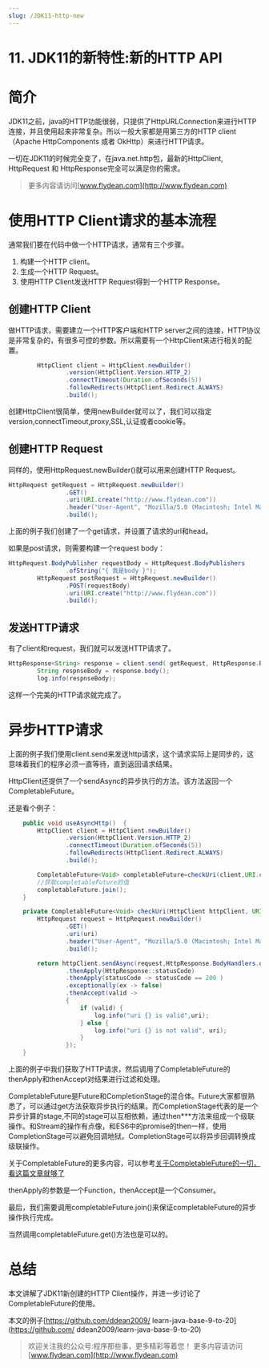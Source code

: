 ```yaml
---
slug: /JDK11-http-new
---
```


# 11. JDK11的新特性:新的HTTP API

# 简介

JDK11之前，java的HTTP功能很弱，只提供了HttpURLConnection来进行HTTP连接，并且使用起来非常复杂。所以一般大家都是用第三方的HTTP client（Apache HttpComponents 或者 OkHttp）来进行HTTP请求。

一切在JDK11的时候完全变了，在java.net.http包，最新的HttpClient, HttpRequest 和 HttpResponse完全可以满足你的需求。

> 更多内容请访问[www.flydean.com](http://www.flydean.com)

# 使用HTTP Client请求的基本流程

通常我们要在代码中做一个HTTP请求，通常有三个步骤。

1. 构建一个HTTP client。
2. 生成一个HTTP Request。
3. 使用HTTP Client发送HTTP Request得到一个HTTP Response。

## 创建HTTP Client

做HTTP请求，需要建立一个HTTP客户端和HTTP server之间的连接，HTTP协议是非常复杂的，有很多可控的参数。所以需要有一个HttpClient来进行相关的配置。

~~~java
        HttpClient client = HttpClient.newBuilder()
                .version(HttpClient.Version.HTTP_2)
                .connectTimeout(Duration.ofSeconds(5))
                .followRedirects(HttpClient.Redirect.ALWAYS)
                .build();
~~~

创建HttpClient很简单，使用newBuilder就可以了，我们可以指定version,connectTimeout,proxy,SSL,认证或者cookie等。

## 创建HTTP Request

同样的，使用HttpRequest.newBuilder()就可以用来创建HTTP Request。

~~~java
HttpRequest getRequest = HttpRequest.newBuilder()
                .GET()
                .uri(URI.create("http://www.flydean.com"))
                .header("User-Agent", "Mozilla/5.0 (Macintosh; Intel Mac OS X 10_15_4) AppleWebKit/537.36 (KHTML, like Gecko) Chrome/81.0.4044.122 Safari/537.36")
                .build();
~~~

上面的例子我们创建了一个get请求，并设置了请求的url和head。

如果是post请求，则需要构建一个request body：

~~~java
HttpRequest.BodyPublisher requestBody = HttpRequest.BodyPublishers
                .ofString("{ 我是body }");
        HttpRequest postRequest = HttpRequest.newBuilder()
                .POST(requestBody)
                .uri(URI.create("http://www.flydean.com"))
                .build();
~~~

## 发送HTTP请求 

有了client和request，我们就可以发送HTTP请求了。

~~~java
HttpResponse<String> response = client.send( getRequest, HttpResponse.BodyHandlers.ofString());
        String respnseBody = response.body();
        log.info(respnseBody);
~~~

这样一个完美的HTTP请求就完成了。

# 异步HTTP请求

上面的例子我们使用client.send来发送http请求，这个请求实际上是同步的，这意味着我们的程序必须一直等待，直到返回请求结果。

HttpClient还提供了一个sendAsync的异步执行的方法。该方法返回一个CompletableFuture。

还是看个例子：

~~~java
    public void useAsyncHttp()  {
        HttpClient client = HttpClient.newBuilder()
                .version(HttpClient.Version.HTTP_2)
                .connectTimeout(Duration.ofSeconds(5))
                .followRedirects(HttpClient.Redirect.ALWAYS)
                .build();

        CompletableFuture<Void> completableFuture=checkUri(client,URI.create("http://www.flydean.com"));
        //获取completableFuture的值
        completableFuture.join();
    }

    private CompletableFuture<Void> checkUri(HttpClient httpClient, URI uri){
        HttpRequest request = HttpRequest.newBuilder()
                .GET()
                .uri(uri)
                .header("User-Agent", "Mozilla/5.0 (Macintosh; Intel Mac OS X 10_15_4) AppleWebKit/537.36 (KHTML, like Gecko) Chrome/81.0.4044.122 Safari/537.36")
                .build();

        return httpClient.sendAsync(request,HttpResponse.BodyHandlers.ofString())
                .thenApply(HttpResponse::statusCode)
                .thenApply(statusCode -> statusCode == 200 )
                .exceptionally(ex -> false)
                .thenAccept(valid ->
                {
                    if (valid) {
                        log.info("uri {} is valid",uri);
                    } else {
                        log.info("uri {} is not valid", uri);
                    }
                });
    }
~~~

上面的例子中我们获取了HTTP请求，然后调用了CompletableFuture的thenApply和thenAccept对结果进行过滤和处理。

CompletableFuture是Future和CompletionStage的混合体。Future大家都很熟悉了，可以通过get方法获取异步执行的结果。而CompletionStage代表的是一个异步计算的stage,不同的stage可以互相依赖，通过then***方法来组成一个级联操作。和Stream的操作有点像，和ES6中的promise的then一样，使用CompletionStage可以避免回调地狱。CompletionStage可以将异步回调转换成级联操作。

关于CompletableFuture的更多内容，可以参考[关于CompletableFuture的一切，看这篇文章就够了](http://www.flydean.com/java-completablefuture/)

thenApply的参数是一个Function，thenAccept是一个Consumer。

最后，我们需要调用completableFuture.join()来保证completableFuture的异步操作执行完成。

当然调用completableFuture.get()方法也是可以的。

# 总结

本文讲解了JDK11新创建的HTTP Client操作，并进一步讨论了CompletableFuture的使用。

本文的例子[https://github.com/ddean2009/
learn-java-base-9-to-20](https://github.com/
ddean2009/learn-java-base-9-to-20)

> 欢迎关注我的公众号:程序那些事，更多精彩等着您！
> 更多内容请访问 [www.flydean.com](http://www.flydean.com)



